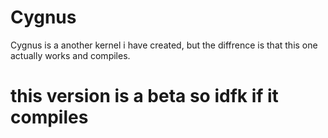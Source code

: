 # Cygnus
Cygnus is a another kernel i have created, but the diffrence is that this one actually works and compiles.

# this version is a beta so idfk if it compiles